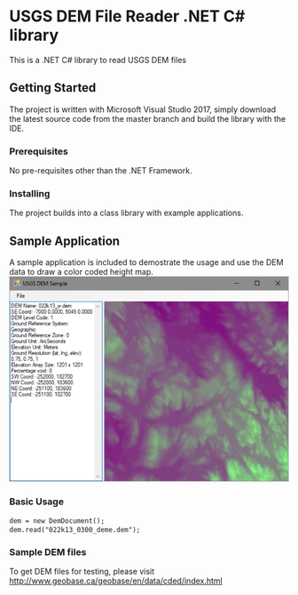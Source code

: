 # USGS DEM File Reader .NET C# library
This is a .NET C# library to read USGS DEM files

## Getting Started
The project is written with Microsoft Visual Studio 2017, simply download the latest source code from the master branch and build the library with the IDE.

### Prerequisites
No pre-requisites other than the .NET Framework.

### Installing
The project builds into a class library with example applications.

## Sample Application
A sample application is included to demostrate the usage and use the DEM data to draw a color coded height map.
![](https://github.com/jakesee/dem/blob/master/docs/resources/sample_exe.png)

### Basic Usage

    dem = new DemDocument();
    dem.read("022k13_0300_deme.dem");

### Sample DEM files
To get DEM files for testing, please visit http://www.geobase.ca/geobase/en/data/cded/index.html

